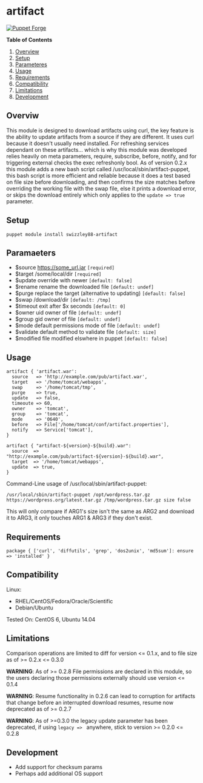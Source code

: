 # artifact #

[![Puppet Forge](https://img.shields.io/badge/puppetforge-v0.3.2-blue.svg)](https://forge.puppetlabs.com/swizzley88/artifact)

**Table of Contents**

1. [Overview](#overview)
2. [Setup](#setup)
3. [Parameteres](#parameters)
4. [Usage](#usage)
5. [Requirements](#requirements)
6. [Compatibility](#compatibility)
7. [Limitations](#limitations)
8. [Development](#development)

## Overviw

This module is designed to download artifacts using curl, the key feature is the ability to update artifacts from a source if they are different. It uses curl because it doesn't usually need installed. For refreshing services dependant on these artifacts... which is why this module was developed relies heavily on meta parameters, require, subscribe, before, notify, and for triggering external checks the exec refreshonly bool. As of version 0.2.x this module adds a new bash script called /usr/local/sbin/artifact-puppet, this bash script is more efficient and reliable because it does a test based on file size before downloading, and then confirms the size matches before overriding the working file with the swap file, else it prints a download error, or skips the download entirely which only applies to the ```update => true``` parameter. 

## Setup

```puppet module install swizzley88-artifact```

## Paramaeters

  * $source   https://some_url.jar ```[required]```
  * $target   /some/local/dir ```[required]```
  * $update   override with newer ```[default: false]```
  * $rename   rename the downloaded file ```[default: undef]```
  * $purge    replace the target (alternative to updating) ```[default: false]```
  * $swap     /download/dir ```[default: /tmp]```
  * $timeout  exit after $x seconds ```[default: 0]```
  * $owner    uid owner of file ```[default: undef]```
  * $group    gid owner of file ```[default: undef]```
  * $mode     default permissions mode of file ```[default: undef]```
  * $validate default method to validate file ```[default: size]```
  * $modified file modified elswhere in puppet ```[default: false]```

## Usage

```
artifact { 'artifact.war': 
  source   => 'http://example.com/pub/artifact.war', 
  target   => '/home/tomcat/webapps', 
  swap     => '/home/tomcat/tmp',
  purge    => true,
  update   => false,
  timeoute => 60,
  owner    => 'tomcat',
  group    => 'tomcat',
  mode     => '0640',
  before   => File['/home/tomcat/conf/artifact.properties'],
  notify   => Service['tomcat'],
}
```

```
artifact { "artifact-${version}-${build}.war": 
  source  => "http://example.com/pub/artifact-${version}-${build}.war", 
  target  => '/home/tomcat/webapps', 
  update  => true,
}
```

Command-Line usage of /usr/local/sbin/artifact-puppet:

```
/usr/local/sbin/artifact-puppet /opt/wordpress.tar.gz https://wordpress.org/latest.tar.gz /tmp/wordpress.tar.gz size false
```

This will only compare if ARG1's size isn't the same as ARG2 and download it to ARG3, it only touches ARG1 & ARG3 if they don't exist.

## Requirements

```
package { ['curl', 'diffutils', 'grep', 'dos2unix', 'md5sum']: ensure => 'installed' }
```

## Compatibility

Linux:

 * RHEL/CentOS/Fedora/Oracle/Scientific
 * Debian/Ubuntu
 
Tested On: CentOS 6, Ubuntu 14.04

## Limitations

Comparison operations are limited to diff for version <= 0.1.x, and to file size as of >= 0.2.x <= 0.3.0

**WARNING**: As of  >= 0.2.8 File permissions are declared in this module, so the users declaring those permissions externally should use version <= 0.1.4

**WARNING**: Resume functionality in 0.2.6 can lead to corruption for artifacts that change before an interrupted download resumes, resume now deprecated as of >= 0.2.7

**WARNING**: As of >=0.3.0 the legacy update parameter has been deprecated, if using ```legacy => ``` anywhere, stick to version >= 0.2.0 <= 0.2.8

## Development

  * Add support for checksum params
  * Perhaps add additional OS support


